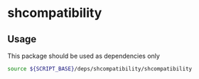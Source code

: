 # shcompatibility

## Usage

This package should be used as dependencies only

```sh
source ${SCRIPT_BASE}/deps/shcompatibility/shcompatibility
```